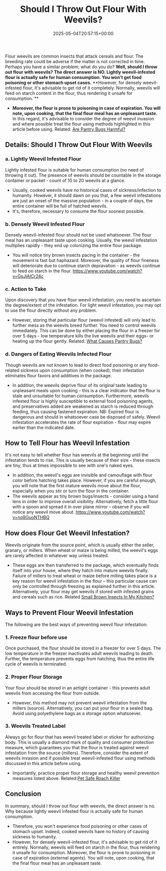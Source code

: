 ﻿---
layout: post
title: Should I Throw Out Flour With Weevils?
date: '2025-05-04T20:57:15+00:00'
categories:
- Guide
- Moths
tags: []
slug: /should-i-throw-out-flour-with-weevils/
lastmod: 2025-05-07T12:21:28+03:00
---

Flour weevils are common insects that attack cereals and flour. The breeding rate could be adverse if the matter is not corrected in time. Perhaps you have a similar problem; what do you do?
**Well, should I throw out flour with weevils? The direct answer is NO. Lightly weevil-infested flour is actually safe for human consumption. You won't get food poisoning or other stomach upset cases.**
**However, for densely weevil-infested flour, it's advisable to get rid of it completely. Normally, weevils will feed on starch content in the flour, thus rendering it unsafe for consumption. **
- **Moreover, the flour is prone to poisoning in case of expiration. You will note, upon cooking, that the final flour meal has an unpleasant taste.**
In this regard, it's advisable to consider the degree of weevil invasion and where possible treat the flour using methods highlighted in this article before using.
Related:
[Are Pantry Bugs Harmful?](https://pestpolicy.com/are-pantry-bugs-harmful-if-eaten/)
## Details: Should I Throw Out Flour With Weevils
### a. Lightly Weevil Infested Flour
Lightly infested flour is suitable for human consumption (no need of throwing it out). The presence of weevils should be countable in the storage container or packet - count of 10 to 20 weevils at a glance.
- Usually, cooked weevils have no historical cases of sickness/infection to humanity.
However, it should dawn on you that, a few weevil infestations are just an onset of the massive population - in a couple of days, the entire container will be full of hatched weevils.
- It's, therefore, necessary to consume the flour soonest possible.
### b. Densely Weevil Infested Flour
Densely weevil-infested flour should not be used whatsoever. The flour meal has an unpleasant taste upon cooking. Usually, the weevil infestation multiplies rapidly - they end up colonizing the entire flour package.
- You will notice tiny brown insects pacing in the container - the movement is fast but haphazard.
Moreover, the quality of flour fineness will deteriorate due to continue starch depravation - as weevils continue to feed on starch in the flour.
https://www.youtube.com/watch?v=GsJjAlCr24c
### c. Action to Take
Upon discovery that you have flour weevil infestation, you need to ascertain the degree/extent of the infestation. For light weevil infestation, you may opt to use the flour directly without any problem.
- However, storing that particular flour (weevil infested) will only lead to further mess as the weevils breed further.
You need to control weevils immediately. This can be done by either placing the flour in a freezer for over 5 days - low temperature kills the live weevils and their eggs- or heating up the flour gently.
Related:
[What Causes Pantry Bugs?](https://pestpolicy.com/what-causes-pantry-bugs/)
### d. Dangers of Eating Weevils Infected Flour
Though weevils are not known to lead to direct food poisoning or any food-related sickness upon consumption (when cooked), their infestation eliminates flour favors and additives in the package.
- In addition, the weevils deprive flour of its original taste leading to unpleasant meals upon cooking - this is a clear indicator that the flour is stale and unsuitable for human consumption.
Furthermore, weevils infested flour is highly susceptible to external food poisoning agents, and preservatives added are weakened as starch is reduced through feeding, thus causing fastened expiration.
NB: Expired flour is dangerous and should in whatsoever case be disposed of safely. Weevil infestation accelerates the rate of flour expiration - flour may expire earlier than the indicated date.
## How to Tell Flour has Weevil Infestation
It's not easy to tell whether flour has weevils at the beginning until the infestation tends to rise. This is usually because of their size - these insects are tiny, thus at times impossible to see with one's naked eyes.
- In addition, the weevil's eggs are invisible and camouflage with flour color before hatching takes place.
However, if you are careful enough, you will note that the first mature weevils move about the flour, especially when you stir or turn the flour in the container.
- The weevils appear as tiny brown bugs/insects - consider using a hand lens in order to improve overall visibility.
Alternatively, fetch a little flour with a spoon and spread it in over plane mirror - observe if you will notice any weevil move about.
https://www.youtube.com/watch?v=no8GuoNTHBQ
## How does Flour Get Weevil Infestation?
Weevils originate from the source point, which is usually either the seller, granary, or millers. When wheat or maize is being milled, the weevil's eggs are rarely affected in whatever way unless treated.
- These eggs are then transferred to the package, which eventually finds itself into your house, where they hatch into mature weevils finally.
Failure of millers to treat wheat or maize before milling takes place is a key reason for weevil infestation in the flour – this particular cause can only be controlled through freezing as explained further in this article.
Alternatively, your flour may get weevils if stored with infested grains and cereals such as rice.
Related
[Small Brown Insects In My Kitchen?](https://pestpolicy.com/what-are-small-brown-insects-in-my-kitchen/)
## Ways to Prevent Flour Weevil Infestation
The following are the best ways of preventing weevil flour infestation:
### 1. Freeze flour before use
Once purchased, the flour should be stored in a freezer for over 5 days.
The low temperature in the freezer inactivates adult weevils leading to death. Further, the temperature prevents eggs from hatching, thus the entire life cycle of weevils is terminated.
### 2. Proper Flour Storage
Your flour should be stored in an airtight container - this prevents adult weevils from accessing the flour from outside.
- However, this method may not prevent weevil infestation from the millers (source).
Alternatively, you can put your flour in a sealed bag. Avoid using polyethylene bags as a storage option whatsoever.
### 3. Weevils Treated Label
Always go for flour that has weevil treated label or sticker for authorizing body.
This is usually a diamond mark of quality and consumer protection measure, which guarantees you that the flour is treated against weevil infestation from the source (millers).
Therefore, consider the extent of weevils invasion and if possible treat weevil-infested flour using methods discussed in this article before using.
- Importantly, practice proper flour storage and healthy weevil prevention measures listed above. Related:[Pet Safe Roach Killer](https://pestpolicy.com/pet-safe-roach-killer/)
## Conclusion
In summary, should I throw out flour with weevils, the direct answer is no. Why because lightly weevil infested flour is actually safe for human consumption.
- Therefore, you won't experience food poisoning or other cases of stomach upset. Indeed, cooked weevils have no history of causing sickness to humanity.
- However, for densely weevil-infested flour, it's advisable to get rid of it entirely. Normally, weevils will feed on starch in the flour, thus rendering it unsafe for consumption.
Moreover, the flour is prone to poisoning in case of expiration (external agents). You will note, upon cooking, that the final flour meal has an unpleasant taste.